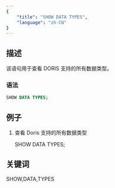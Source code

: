 ```yaml
---
{
    "title": "SHOW DATA TYPES",
    "language": "zh-CN"
}
---
```


<!-- 
Licensed to the Apache Software Foundation (ASF) under one
or more contributor license agreements.  See the NOTICE file
distributed with this work for additional information
regarding copyright ownership.  The ASF licenses this file
to you under the Apache License, Version 2.0 (the
"License"); you may not use this file except in compliance
with the License.  You may obtain a copy of the License at

  http://www.apache.org/licenses/LICENSE-2.0

Unless required by applicable law or agreed to in writing,
software distributed under the License is distributed on an
"AS IS" BASIS, WITHOUT WARRANTIES OR CONDITIONS OF ANY
KIND, either express or implied.  See the License for the
specific language governing permissions and limitations
under the License.
-->



## 描述

该语句用于查看 DORIS 支持的所有数据类型。

### 语法

```sql
SHOW DATA TYPES;
```

## 例子

1. 查看 Doris 支持的所有数据类型

    SHOW DATA TYPES;

## 关键词

SHOW,DATA,TYPES

